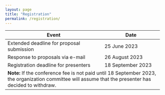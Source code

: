 ```yaml
---
layout: page
title: "Registration"
permalink: /registration/
---
```

<div class="table-responsive">
  <table class="table table-striped table-bordered table-hover">
    <thead>
      <tr>
        <th>Event</th>
        <th>Date</th>
      </tr>
    </thead>
    <tbody>
      <tr>
        <td>Extended deadline for proposal submission</td>
        <td>25 June 2023</td>
      </tr>
      <tr>
        <td>Response to proposals via e-mail</td>
        <td>26 August 2023</td>
      </tr>
      <tr>
        <td>Registration deadline for presenters</td>
        <td>18 September 2023</td>
      </tr>
      <tr>
        <td colspan="2"><strong>Note:</strong> If the conference fee is not paid until 18 September 2023, the organization committee will assume that the presenter has decided to withdraw.</td>
      </tr>
    </tbody>
  </table>
</div>

